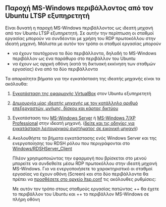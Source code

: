 ## Παροχή MS-Windows περιβάλλοντος από τον Ubuntu LTSP εξυπηρετητή

Είναι δυνατή η παροχή MS-Windows περιβάλλοντος ως ιδεατή μηχανή από τον
Ubuntu LTSP εξυπηρετητή. Σε αυτήν την περίπτωση οι σταθμοί εργασίας
μπορούν να συνδέονται με χρήση του RDP πρωτοκόλλου στην ιδεατή
μηχανή. Μάλιστα με αυτόν τον τρόπο οι σταθμοί εργασίας μπορούν

  - να έχουν ταυτόχρονα τα δύο περιβάλλοντα, δηλαδή το MS-Windows
    περιβάλλον ως ένα παράθυρο στο περιβάλλον του Ubuntu
  - να έχουν ως αρχική οθόνη (κατά τη δικτυακή εκκίνηση των σταθμών
    εργασίας) ένα από τα δύο περιβάλλοντα

Τα απαραίτητα βήματα για την εγκατάσταση της ιδεατής μηχανής είναι τα
ακόλουθα:

1.  [Εγκατάσταση της εφαρμογής
    VirtualBox](https://ts.sch.gr/wiki/Εφαρμογές/VirtualBox#Εγκατάσταση)
    στον Ubuntu εξυπηρετητή
2.  [Δημιουργία μίας ιδεατής μηχανής με τον κατάλληλο αριθμό
    επεξεργαστών, μνήμης, δίσκου και κάρτας
    δικτύου](https://ts.sch.gr/wiki/Εφαρμογές/VirtualBox#Δημιουργία_ιδεατής_μηχανής)


3.  Εγκατάσταση του [MS-Windows
    Server](https://ts.sch.gr/wiki/Windows/Εγκατάσταση_εξυπηρετητή)
    ή [MS-Windows 7/XP
    Professional](https://ts.sch.gr/wiki/Windows/Εγκατάσταση_σταθμού_εργασίας)
    στην ιδεατή μηχανή. ([δείτε και τις οδηγίες για εγκατάσταση
    λειτουργικού συστήματος σε εικονική
    μηχανή](VirtualBox.md#Εγκατάσταση_λειτουργικού_συστήματος))
4.  Ακολουθήστε τα βήματα εγκατάστασης ενός Windows Server και της
    ενεργοποίησης του RDSH ρόλου που περιγράφονται στο
    [Windows/RDSHServer_Client](https://ts.sch.gr/wiki/Windows/RDSHServer_Client)


    Πλέον χρησιμοποιώντας την εφαρμογή  που βρίσκεται στο μενού
    μπορείτε να συνδεθείτε μέσω RDP πρωτοκόλλου στην ιδεατή
    μηχανή MS-Windows.
    Για να ενεργοποιήσετε το χαρακτηριστικό οι σταθμοί εργασίας να έχουν
    οθόνη (Screen) και στα δύο περιβάλλοντα θα πρέπει να [προσθέσετε στο
    αρχείο
    ltsp.conf](../sch-scripts/Αρχεία_ρυθμίσεων.md#Επεξεργασία_του_ltsp.conf)
    τις ακόλουθες ρυθμίσεις:

    Με αυτόν τον τρόπο στους σταθμούς εργασίας πατώντας ++ θα έχετε το
    περιβάλλον του Ubuntu και ++ το περιβάλλον MS-Windows σε πλήρη
    οθόνη
